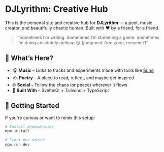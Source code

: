 # DJLyrithm: Creative Hub

This is the personal site and creative hub for **DJLyrithm** — a poet, music creator, and beautifully chaotic human. Built with ❤️ by a friend, for a friend.

> “Sometimes I’m writing. Sometimes I’m streaming a game. Sometimes I’m doing absolutely nothing 😏 (judgment-free zone, remems?)”

## 🎵 What’s Here?

- 🎧 **Music** – Links to tracks and experiments made with tools like [Suno](https://suno.com/@djlyrithm)
- ✍️ **Poetry** – A place to read, reflect, and maybe get inspired
- 🌐 **Social** – Follow the chaos (or peace) wherever it flows
- 🧪 **Built With** – SvelteKit + Tailwind + TypeScript

## 🚀 Getting Started

If you're curious or want to remix this setup:

```bash
# Install dependencies
npm install

# Start dev server
npm run dev
```
